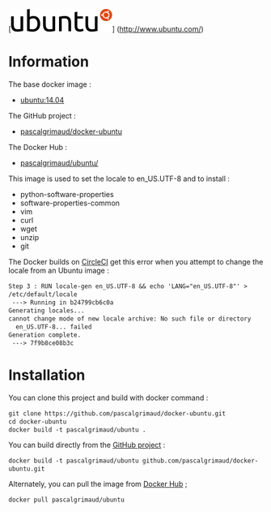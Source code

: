 [![logo](https://raw.githubusercontent.com/pascalgrimaud/docker-ubuntu/master/ubuntu.png)]
(http://www.ubuntu.com/)

# Information

The base docker image :

  * [ubuntu:14.04](https://registry.hub.docker.com/u/library/ubuntu/)

The GitHub project :

  * [pascalgrimaud/docker-ubuntu](https://github.com/pascalgrimaud/docker-ubuntu/)

The Docker Hub :

  * [pascalgrimaud/ubuntu/](https://registry.hub.docker.com/u/pascalgrimaud/ubuntu/)


This image is used to set the locale to en_US.UTF-8 and to install :

  * python-software-properties
  * software-properties-common
  * vim
  * curl
  * wget
  * unzip
  * git


The Docker builds on [CircleCI](https://circleci.com)
get this error when you attempt to change the locale from an Ubuntu image :

```
Step 3 : RUN locale-gen en_US.UTF-8 && echo 'LANG="en_US.UTF-8"' > /etc/default/locale
 ---> Running in b24799cb6c0a
Generating locales...
cannot change mode of new locale archive: No such file or directory
  en_US.UTF-8... failed
Generation complete.
 ---> 7f9b8ce08b3c
 ```


# Installation
You can clone this project and build with docker command :

```
git clone https://github.com/pascalgrimaud/docker-ubuntu.git
cd docker-ubuntu
docker build -t pascalgrimaud/ubuntu .
```

You can build directly from the [GitHub project](https://github.com/pascalgrimaud/docker-ubuntu/) :

```
docker build -t pascalgrimaud/ubuntu github.com/pascalgrimaud/docker-ubuntu.git
```

Alternately, you can pull the image from [Docker Hub](https://registry.hub.docker.com/u/pascalgrimaud/ubuntu/) ;

```
docker pull pascalgrimaud/ubuntu
```
